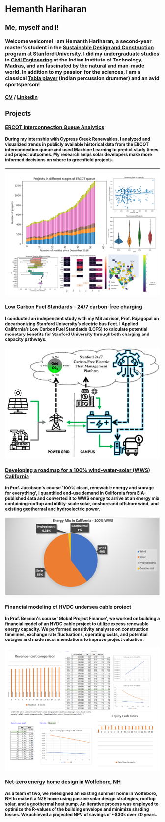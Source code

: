 # Hemanth Hariharan

## Me, myself and I!

### Welcome welcome! I am Hemanth Hariharan, a second-year master's student in the [Sustainable Design and Construction](https://cee.stanford.edu/academics-admission/graduate-degrees/ms-programs/sustainable-design-construction-sdc) program at Stanford University. I did my undergraduate studies in [Civil Engineering](https://civil.iitm.ac.in/) at the Indian Institute of Technology, Madras, and am fascinated by the natural and man-made world. In addition to my passion for the sciences, I am a classical [Tabla player](https://www.youtube.com/channel/UCwD-ADCjGbrHop9KUyhBZGA) (Indian percussion drummer) and an avid sportsperson!

### [CV]() / [LinkedIn](https://www.linkedin.com/in/hemanth-hariharan/)

## Projects
### [ERCOT Interconnection Queue Analytics](/Projects/Final_Presentation_ERCOT_Queue.pdf)
#### During my internship with Cypress Creek Renewables, I analyzed and visualized trends in publicly available historical data from the ERCOT interconnection queue and used Machine Learning to predict study times and project outcomes. My research helps solar developers make more informed decisions on where to greenfield projects.

------

![Collage](/Images/Collage_ERCOT_Queue.png)

### [Low Carbon Fuel Standards - 24/7 carbon-free charging](/Projects/LCFS_24_7_project.pdf)
#### I conducted an independent study with my MS advisor, Prof. Rajagopal on decarbonizing Stanford University’s electric bus fleet. I Applied California’s Low Carbon Fuel Standards (LCFS) to calculate potential monetary benefits for Stanford University through both charging and capacity pathways.

![24_7](/Images/24_7.png)

### [Developing a roadmap for a 100% wind-water-solar (WWS) California](/Projects/100_WWS_CA_Report.pdf)
#### In Prof. Jacobson's course '100% clean, renewable energy and storage for everything', I quantified end-use demand in California from EIA-published data and converted it to WWS energy to arrive at an energy mix containing rooftop and utility-scale solar, onshore and offshore wind, and existing geothermal and hydroelectric power. 

![100_WWS_CA](/Images/100_WWS_CA.png)

### [Financial modeling of HVDC undersea cable project](/Projects/Island_Energy_Project.pdf)
#### In Prof. Bennon's course 'Global Project Finance', we worked on building a financial model of an HVDC cable project to utilize excess renewable energy capacity. We performed sensitivity analyses on construction timelines, exchange rate fluctuations, operating costs, and potential outages and made recommendations to improve project valuation.  

![100_WWS_CA](/Images/PF_HVDC.png)

### [Net-zero energy home design in Wolfeboro, NH](/Projects/NZH_Project_Report.pdf)
#### As a team of two, we redesigned an existing summer home in Wolfeboro, NH to make it a NZE home using passive solar design strategies, rooftop solar, and a geothermal heat pump. An iterative process was employed to optimize the R-values of the building envelope and minimize shading losses. We achieved a projected NPV of savings of ~$30k over 20 years.





